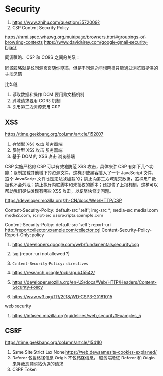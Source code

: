 # Security

1. https://www.zhihu.com/question/35720092
1. CSP Content Security Policy

https://html.spec.whatwg.org/multipage/browsers.html#groupings-of-browsing-contexts
https://www.davidairey.com/google-gmail-security-hijack

同源策略、CSP 和 CORS 之间的关系：

同源策略就是说同源页面随你瞎搞，但是不同源之间想瞎搞只能通过浏览器提供的手段来搞

比如说

1. 读取数据和操作 DOM 要用跨文档机制
2. 跨域请求要用 CORS 机制
3. 引用第三方资源要用 CSP

## XSS

https://time.geekbang.org/column/article/152807

1. 存储型 XSS 攻击 服务器端
1. 反射型 XSS 攻击 服务器端
1. 基于 DOM 的 XSS 攻击 浏览器端

CSP
实施严格的 CSP 可以有效地防范 XSS 攻击，具体来讲 CSP 有如下几个功能：限制加载其他域下的资源文件，这样即使黑客插入了一个 JavaScript 文件，这个 JavaScript 文件也是无法被加载的；禁止向第三方域提交数据，这样用户数据也不会外泄；禁止执行内联脚本和未授权的脚本；还提供了上报机制，这样可以帮助我们尽快发现有哪些 XSS 攻击，以便尽快修复问题。

https://developer.mozilla.org/zh-CN/docs/Web/HTTP/CSP

Content-Security-Policy: default-src 'self'; img-src \*; media-src media1.com media2.com; script-src userscripts.example.com

Content-Security-Policy: default-src 'self'; report-uri http://reportcollector.example.com/collector.cgi
Content-Security-Policy-Report-Only: policy

1. https://developers.google.com/web/fundamentals/security/csp

1. <meta> tag (report-uri not allowed ?)
1. `Content-Security-Policy: directives`

1. https://research.google/pubs/pub45542/
1. https://developer.mozilla.org/en-US/docs/Web/HTTP/Headers/Content-Security-Policy
1. https://www.w3.org/TR/2018/WD-CSP3-20181015

web security

1. https://infosec.mozilla.org/guidelines/web_security#Examples_5

## CSRF

https://time.geekbang.org/column/article/154110

1. Same Site Strict Lax None https://web.dev/samesite-cookies-explained/
1. Referer 包含路径信息 Origin 不包路径信息， 服务端验证 Referer 和 Origin 来屏蔽恶意网站伪造的请求
1. CSRF Token
